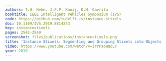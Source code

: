 ```yaml
---
authors: T.H. Hehn, J.F.P. Kooij, D.M. Gavrila
booktitle: IEEE Intelligent Vehicles Symposium (IVS)
code: https://github.com/tudelft-iv/instance-stixels
doi: 10.1109/IVS.2019.8814243
key: instancestixels
pages: 2542-2549
screenshot: files/publications/instancestixels.png
title: 'Instance Stixels: Segmenting and Grouping Stixels into Objects'
video: https://www.youtube.com/watch?v=irrPsoWQoLY
year: 2019
---
```


